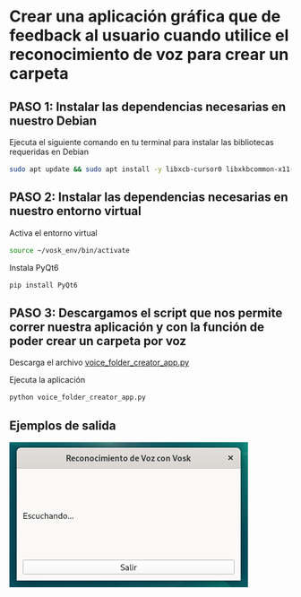 # Crear una aplicación gráfica que de feedback al usuario cuando utilice el reconocimiento de voz para crear un carpeta

## PASO 1: Instalar las dependencias necesarias en nuestro Debian

Ejecuta el siguiente comando en tu terminal para instalar las bibliotecas requeridas en Debian

```bash
sudo apt update && sudo apt install -y libxcb-cursor0 libxkbcommon-x11-0
```

## PASO 2: Instalar las dependencias necesarias en nuestro entorno virtual

Activa el entorno virtual

```bash
source ~/vosk_env/bin/activate
```

Instala PyQt6

```bash
pip install PyQt6
```

## PASO 3: Descargamos el script que nos permite correr nuestra aplicación y con la función de poder crear un carpeta por voz

Descarga el archivo [voice_folder_creator_app.py](https://github.com/verybboy/EcoEco-Accessible-OS/blob/main/virtual-environment-vosk/tutorial-ES/scripts/voice_folder_creator_app.py)

Ejecuta la aplicación

```bash
python voice_folder_creator_app.py
```

## Ejemplos de salida

![Salida voice_folder_creator_app.py](../images/image_003.png)